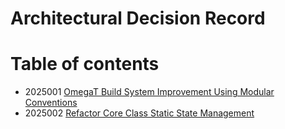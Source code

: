 # Architectural Decision Record

# Table of contents 

- 2025001 [OmegaT Build System Improvement Using Modular Conventions](2025001.BuildSystem.md)
- 2025002 [Refactor Core Class Static State Management](2025002.CoreStateSingleton.md)
